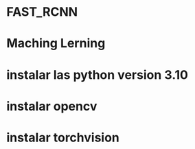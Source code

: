 # FAST_RCNN
# Maching Lerning
# instalar las python version 3.10
# instalar opencv
# instalar torchvision

